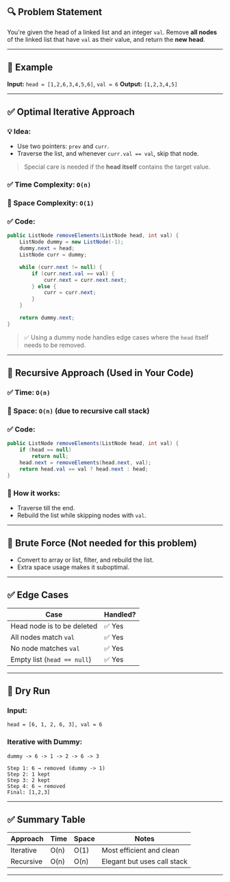 ## 🔍 Problem Statement

You're given the head of a linked list and an integer `val`.
Remove **all nodes** of the linked list that have `val` as their value, and return the **new head**.

---

## 🔢 Example

**Input:**
`head = [1,2,6,3,4,5,6]`, `val = 6`
**Output:**
`[1,2,3,4,5]`

---

## ✅ Optimal Iterative Approach

### 💡 Idea:

* Use two pointers: `prev` and `curr`.
* Traverse the list, and whenever `curr.val == val`, skip that node.

> Special care is needed if the **head itself** contains the target value.

### ✅ Time Complexity: `O(n)`

### 🧠 Space Complexity: `O(1)`

### ✅ Code:

```java
public ListNode removeElements(ListNode head, int val) {
    ListNode dummy = new ListNode(-1);
    dummy.next = head;
    ListNode curr = dummy;

    while (curr.next != null) {
        if (curr.next.val == val) {
            curr.next = curr.next.next;
        } else {
            curr = curr.next;
        }
    }

    return dummy.next;
}
```

> ✅ Using a dummy node handles edge cases where the `head` itself needs to be removed.

---

## 🔁 Recursive Approach (Used in Your Code)

### ✅ Time: `O(n)`

### 🧠 Space: `O(n)` (due to recursive call stack)

### ✅ Code:

```java
public ListNode removeElements(ListNode head, int val) {
    if (head == null)
        return null;
    head.next = removeElements(head.next, val);
    return head.val == val ? head.next : head;
}
```

### 🔄 How it works:

* Traverse till the end.
* Rebuild the list while skipping nodes with `val`.

---

## 🚫 Brute Force (Not needed for this problem)

* Convert to array or list, filter, and rebuild the list.
* Extra space usage makes it suboptimal.

---

## ✅ Edge Cases

| Case                        | Handled? |
| --------------------------- | -------- |
| Head node is to be deleted  | ✅ Yes    |
| All nodes match `val`       | ✅ Yes    |
| No node matches `val`       | ✅ Yes    |
| Empty list (`head == null`) | ✅ Yes    |

---

## 🧠 Dry Run

### Input:

`head = [6, 1, 2, 6, 3], val = 6`

### Iterative with Dummy:

```
dummy -> 6 -> 1 -> 2 -> 6 -> 3

Step 1: 6 → removed (dummy -> 1)
Step 2: 1 kept
Step 3: 2 kept
Step 4: 6 → removed
Final: [1,2,3]
```

---

## ✅ Summary Table

| Approach  | Time | Space | Notes                       |
| --------- | ---- | ----- | --------------------------- |
| Iterative | O(n) | O(1)  | Most efficient and clean    |
| Recursive | O(n) | O(n)  | Elegant but uses call stack |

---
